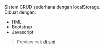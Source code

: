Sistem CRUD sederhana dengan localStorage.  
Dibuat dengan:
* HML
* Bootstrap
* Javascript
   
> Preview cek [di sini](https://nan.is-a.dev/crud/)

